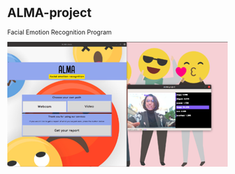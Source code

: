 # ALMA-project
Facial Emotion Recognition Program

![alt](https://raw.githubusercontent.com/Clapiniella/ALMA-project/master/images/almashare.png "main page")
